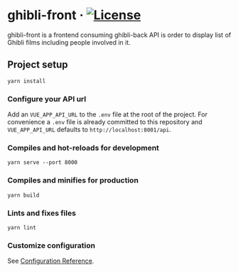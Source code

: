 
# ghibli-front · [![License](https://img.shields.io/badge/License-Apache%202.0-blue.svg)](https://github.com/chris-verclytte/ghibli-front/blob/master/LICENSE)
ghibli-front is a frontend consuming ghibli-back API is order to display list of Ghibli films including people involved in it.


## Project setup
```
yarn install
```

### Configure your API url
Add an `VUE_APP_API_URL` to the `.env` file at the root of the project.
For convenience a `.env` file is already committed to this repository and `VUE_APP_API_URL` defaults to `http://localhost:8001/api`.

### Compiles and hot-reloads for development
```
yarn serve --port 8000
```

### Compiles and minifies for production
```
yarn build
```

### Lints and fixes files
```
yarn lint
```

### Customize configuration
See [Configuration Reference](https://cli.vuejs.org/config/).
